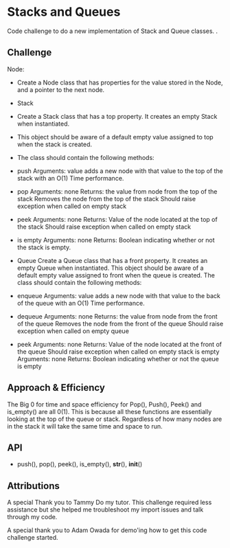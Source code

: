 # Stacks and Queues
<!-- Short summary or background information -->

Code challenge to do a new implementation of Stack and Queue classes.
.
## Challenge
<!-- Description of the challenge -->

Node:
- Create a Node class that has properties for the value stored in the Node, and a pointer to the next node.

- Stack
- Create a Stack class that has a top property. It creates an empty Stack when instantiated.
- This object should be aware of a default empty value assigned to top when the stack is created.
- The class should contain the following methods:

- push
Arguments: value
adds a new node with that value to the top of the stack with an O(1) Time performance.

- pop
Arguments: none
Returns: the value from node from the top of the stack
Removes the node from the top of the stack
Should raise exception when called on empty stack

- peek
Arguments: none
Returns: Value of the node located at the top of the stack
Should raise exception when called on empty stack

- is empty
Arguments: none
Returns: Boolean indicating whether or not the stack is empty.

- Queue
Create a Queue class that has a front property. It creates an empty Queue when instantiated.
This object should be aware of a default empty value assigned to front when the queue is created.
The class should contain the following methods:

- enqueue
Arguments: value
adds a new node with that value to the back of the queue with an O(1) Time performance.

- dequeue
Arguments: none
Returns: the value from node from the front of the queue
Removes the node from the front of the queue
Should raise exception when called on empty queue

- peek
Arguments: none
Returns: Value of the node located at the front of the queue
Should raise exception when called on empty stack
is empty
Arguments: none
Returns: Boolean indicating whether or not the queue is empty

## Approach & Efficiency
<!-- What approach did you take? Why? What is the Big O space/time for this approach? -->

The Big 0 for time and space efficiency for Pop(), Push(), Peek() and is_empty() are all 0(1).
This is because all these functions are essentially looking at the top of the queue or stack.
Regardless of how many nodes are in the stack it will take the same time and space to run.


## API
<!-- Description of each method publicly available to your Stack and Queue-->

- push(), pop(), peek(), is_empty(), __str__(), __init__()

## Attributions

A special Thank you to Tammy Do my tutor. This challenge required less assistance
but she helped me troubleshoot my import issues and talk through my code.

A special thank you to Adam Owada for demo'ing how to get this code challenge started.
